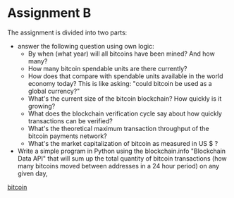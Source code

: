 # Assignment B

The assignment is divided into two parts:
- answer the following question using own logic:
  - By when (what year) will all bitcoins have been mined? And how many?
  - How many bitcoin spendable units are there currently? 
  - How does that compare with spendable units available in the world economy today? This is like asking: "could bitcoin be used as a global currency?"
  - What's the current size of the bitcoin blockchain? How quickly is it growing?
  - What does the blockchain verification cycle say about how quickly transactions can be verified?
  - What's the theoretical maximum transaction throughput of the bitcoin payments network?
  - What's the market capitalization of bitcoin as measured in US $ ?
- Write a simple program in Python using the blockchain.info "Blockchain Data API" that will sum up the total quantity of bitcoin transactions (how many bitcoins moved between addresses
in a 24 hour period) on any given day,



[bitcoin](https://zhuanlan.zhihu.com/p/25332557)
